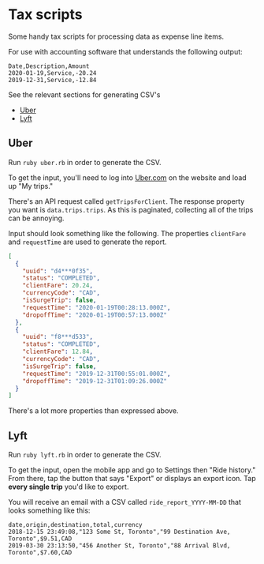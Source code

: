 # Tax scripts

Some handy tax scripts for processing data as expense line items.

For use with accounting software that understands the following output:

```csv
Date,Description,Amount
2020-01-19,Service,-20.24
2019-12-31,Service,-12.84
```

See the relevant sections for generating CSV's

- [Uber](#uber)
- [Lyft](#lyft)


## Uber

Run `ruby uber.rb` in order to generate the CSV.

To get the input, you'll need to log into [Uber.com](https://uber.com) on the website and load up "My trips."

There's an API request called `getTripsForClient`. The response property you want is `data.trips.trips`. As this is paginated, collecting all of the trips can be annoying.

Input should look something like the following. The properties `clientFare` and `requestTime` are used to generate the report.

```json
[
  {
    "uuid": "d4***0f35",
    "status": "COMPLETED",
    "clientFare": 20.24,
    "currencyCode": "CAD",
    "isSurgeTrip": false,
    "requestTime": "2020-01-19T00:28:13.000Z",
    "dropoffTime": "2020-01-19T00:57:13.000Z"
  },
  {
    "uuid": "f8***d533",
    "status": "COMPLETED",
    "clientFare": 12.84,
    "currencyCode": "CAD",
    "isSurgeTrip": false,
    "requestTime": "2019-12-31T00:55:01.000Z",
    "dropoffTime": "2019-12-31T01:09:26.000Z"
  }
]
```

There's a lot more properties than expressed above.


## Lyft

Run `ruby lyft.rb` in order to generate the CSV.

To get the input, open the mobile app and go to Settings then "Ride history." From there, tap the button that says "Export" or displays an export icon. Tap **every single trip** you'd like to export.

You will receive an email with a CSV called `ride_report_YYYY-MM-DD` that looks something like this:

```csv
date,origin,destination,total,currency
2018-12-15 23:49:08,"123 Some St, Toronto","99 Destination Ave, Toronto",$9.51,CAD
2019-03-30 23:13:50,"456 Another St, Toronto","88 Arrival Blvd, Toronto",$7.60,CAD
```
